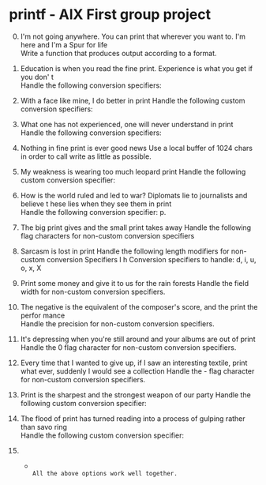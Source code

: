 # printf - AlX First group project

0. I'm not going anywhere. You can print that wherever you want to. I'm here and I'm
 a Spur for life                        
Write a function that produces output according to a format.                                                                                   
1. Education is when you read the fine print. Experience is what you get if you don'
t                                      
Handle the following conversion specifiers:

2. With a face like mine, I do better in print
Handle the following custom conversion specifiers:                                                                                    
3. What one has not experienced, one will never understand in print
Handle the following conversion specifiers:                                     

4. Nothing in fine print is ever good news
Use a local buffer of 1024 chars in order to call write as little as possible.

5. My weakness is wearing too much leopard print                                Handle the following custom conversion specifier:
    
6. How is the world ruled and led to war? Diplomats lie to journalists and believe t
hese lies when they see them in print                                           
Handle the following conversion specifier: p.
    
7. The big print gives and the small print takes away                           Handle the following flag characters for non-custom conversion specifiers

8. Sarcasm is lost in print
Handle the following length modifiers for non-custom conversion Specifiers
l
h
Conversion specifiers to handle: d, i, u, o, x, X

9. Print some money and give it to us for the rain forests
Handle the field width for non-custom conversion specifiers.                                                                               
10. The negative is the equivalent of the composer's score, and the print the perfor
mance                          
Handle the precision for non-custom conversion specifiers.                                                                                    
11. It's depressing when you're still around and your albums are out of print
Handle the 0 flag character for non-custom conversion specifiers.

12. Every time that I wanted to give up, if I saw an interesting textile, print what
 ever, suddenly I would see a collection
Handle the - flag character for non-custom conversion specifiers.

13. Print is the sharpest and the strongest weapon of our party
Handle the following custom conversion specifier:                                                                                                               
14. The flood of print has turned reading into a process of gulping rather than savo
ring    
Handle the following custom conversion specifier:

15. *                                                                           All the above options work well together.

